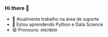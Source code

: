 ### Hi there 👋

- 🔭 Atualmente trabalho na área de suporte
- 🌱 Estou aprendendo Python e Data Science
- 😄 Pronouns: ele/dele
